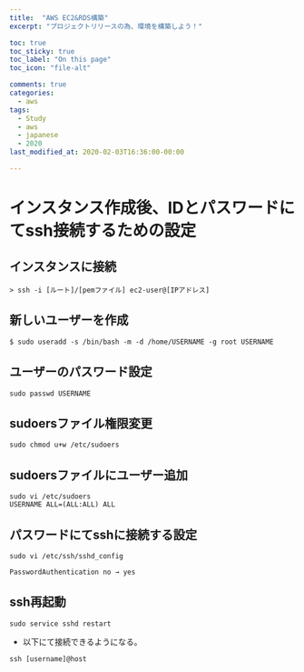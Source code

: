 ```yaml
---
title:  "AWS EC2&RDS構築"
excerpt: "プロジェクトリリースの為、環境を構築しよう！"

toc: true
toc_sticky: true
toc_label: "On this page"
toc_icon: "file-alt"

comments: true
categories:
  - aws
tags:
  - Study
  - aws
  - japanese
  - 2020
last_modified_at: 2020-02-03T16:36:00-00:00

---
```


# インスタンス作成後、IDとパスワードにてssh接続するための設定

## インスタンスに接続
```
> ssh -i [ルート]/[pemファイル] ec2-user@[IPアドレス]
```

## 新しいユーザーを作成
```
$ sudo useradd -s /bin/bash -m -d /home/USERNAME -g root USERNAME
```

## ユーザーのパスワード設定
```
sudo passwd USERNAME
```

## sudoersファイル権限変更
```
sudo chmod u+w /etc/sudoers
```

## sudoersファイルにユーザー追加
```
sudo vi /etc/sudoers 
USERNAME ALL=(ALL:ALL) ALL
```

## パスワードにてsshに接続する設定
```
sudo vi /etc/ssh/sshd_config

PasswordAuthentication no → yes
```

## ssh再起動
```
sudo service sshd restart
```

* 以下にて接続できるようになる。
```
ssh [username]@host
```